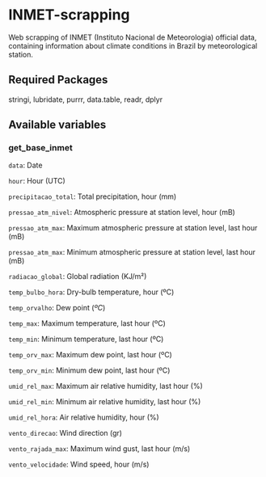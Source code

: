 # INMET-scrapping
Web scrapping of INMET (Instituto Nacional de Meteorologia) official data, containing information about climate conditions in Brazil by meteorological station. 

## Required Packages
stringi, lubridate, purrr, data.table, readr, dplyr

## Available variables

### get_base_inmet

`data`: Date

`hour`: Hour (UTC)

`precipitacao_total`: Total precipitation, hour (mm)

`pressao_atm_nivel`: Atmospheric pressure at station level, hour (mB)

`pressao_atm_max`: Maximum atmospheric pressure at station level, last hour (mB)

`pressao_atm_max`: Minimum atmospheric pressure at station level, last hour (mB)

`radiacao_global`: Global radiation (KJ/m²)

`temp_bulbo_hora`: Dry-bulb temperature, hour (ºC)

`temp_orvalho`: Dew point ($ºC$)

`temp_max`: Maximum temperature, last hour (ºC)

`temp_min`: Minimum temperature, last hour (ºC)

`temp_orv_max`: Maximum dew point, last hour (ºC)

`temp_orv_min`: Minimum dew point, last hour (ºC)

`umid_rel_max`: Maximum air relative humidity, last hour (%)

`umid_rel_min`: Minimum air relative humidity, last hour (%)

`umid_rel_hora`: Air relative humidity, hour (%)

`vento_direcao`: Wind direction (gr)

`vento_rajada_max`: Maximum wind gust, last hour (m/s)

`vento_velocidade`: Wind speed, hour (m/s) 
